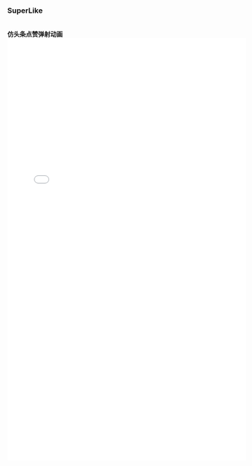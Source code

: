 ### SuperLike
<br/>
<b>仿头条点赞弹射动画</b><br/>
<iframe height=960 width=544 src="./img/result.mp4" frameborder="0" allowfullscreen></iframe>